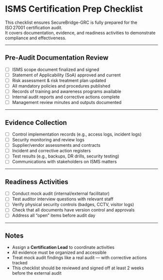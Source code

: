#  ISMS Certification Prep Checklist

This checklist ensures SecureBridge-GRC is fully prepared for the ISO 27001 certification audit.  
It covers documentation, evidence, and readiness activities to demonstrate compliance and effectiveness.

---

##  Pre‑Audit Documentation Review

- [ ] ISMS scope document finalized and signed  
- [ ] Statement of Applicability (SoA) approved and current  
- [ ] Risk assessment & risk treatment plan updated  
- [ ] All mandatory policies and procedures published  
- [ ] Records of training and awareness programs available  
- [ ] Internal audit reports and corrective actions complete  
- [ ] Management review minutes and outputs documented

---

## Evidence Collection

- [ ] Control implementation records (e.g., access logs, incident logs)  
- [ ] Security monitoring and review logs  
- [ ] Supplier/vendor assessments and contracts  
- [ ] Incident and corrective action registers  
- [ ] Test results (e.g., backups, DR drills, security testing)  
- [ ] Communications with stakeholders on ISMS matters

---

##  Readiness Activities

- [ ] Conduct mock audit (internal/external facilitator)  
- [ ] Test auditor interview questions with relevant staff  
- [ ] Verify physical security controls (badges, CCTV, visitor logs)  
- [ ] Check that all documents have version control and approvals  
- [ ] Address all “open” items before audit day

---

##  Notes

- Assign a **Certification Lead** to coordinate activities  
- All evidence must be organized and accessible  
- Treat mock audit findings like a real audit — with corrective actions tracked  
- This checklist should be reviewed and signed off at least 2 weeks before the external audit

